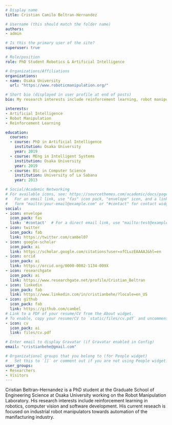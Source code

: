 ```yaml
---
# Display name
title: Cristian Camilo Beltran-Hernandez

# Username (this should match the folder name)
authors:
- admin

# Is this the primary user of the site?
superuser: true

# Role/position
role: PhD Student Robotics & Artificial Intelligence

# Organizations/Affiliations
organizations:
- name: Osaka University
  url: "https://www.roboticmanipulation.org/"

# Short bio (displayed in user profile at end of posts)
bio: My research interests include reinforcement learning, robot manipulation and software development.

interests:
- Artificial Intelligence
- Robot Manipulation
- Reinforcement Learning

education:
  courses:
  - course: PhD in Artificial Intelligence
    institution: Osaka University
    year: 2019
  - course: MEng in Intelligent Systems
    institution: Osaka University
    year: 2019
  - course: BSc in Computer Science
    institution: University of La Sabana
    year: 2013

# Social/Academic Networking
# For available icons, see: https://sourcethemes.com/academic/docs/page-builder/#icons
#   For an email link, use "fas" icon pack, "envelope" icon, and a link in the
#   form "mailto:your-email@example.com" or "#contact" for contact widget.
social:
- icon: envelope
  icon_pack: fas
  link: '#contact'  # For a direct email link, use "mailto:test@example.org".
- icon: twitter
  icon_pack: fab
  link: https://twitter.com/cambel07
- icon: google-scholar
  icon_pack: ai
  link: https://scholar.google.com/citations?user=xfCLuzEAAAAJ&hl=en
- icon: orcid
  icon_pack: ai
  link: https://orcid.org/0000-0002-1134-009X
- icon: researchgate
  icon_pack: ai
  link: https://www.researchgate.net/profile/Cristian_Beltran
- icon: linkedin
  icon_pack: fab
  link: https://www.linkedin.com/in/cristianbehe/?locale=en_US
- icon: github
  icon_pack: fab
  link: https://github.com/cambel
# Link to a PDF of your resume/CV from the About widget.
# To enable, copy your resume/CV to `static/files/cv.pdf` and uncomment the lines below.
- icon: cv
  icon_pack: ai
  link: files/cv.pdf

# Enter email to display Gravatar (if Gravatar enabled in Config)
email: "cristianbehe@gmail.com"

# Organizational groups that you belong to (for People widget)
#   Set this to `[]` or comment out if you are not using People widget.
user_groups:
- Researchers
- Visitors
---
```


Cristian Beltran-Hernandez is a PhD student at the Graduate School of Engineering Science at Osaka University working on the Robot Manipulation Laboratory. His research interests include reinforcement learning in robotics, computer vision and software development. His current reseach is focused on industrial robot manipulators towards automation of the manifacturing industry.
